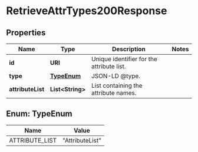 

# RetrieveAttrTypes200Response


## Properties

| Name | Type | Description | Notes |
|------------ | ------------- | ------------- | -------------|
|**id** | **URI** | Unique identifier for the attribute list.  |  |
|**type** | [**TypeEnum**](#TypeEnum) | JSON-LD @type.  |  |
|**attributeList** | **List&lt;String&gt;** | List containing the attribute names.  |  |



## Enum: TypeEnum

| Name | Value |
|---- | -----|
| ATTRIBUTE_LIST | &quot;AttributeList&quot; |



